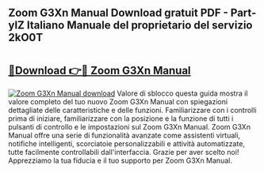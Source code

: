 ## Zoom G3Xn Manual Download gratuit PDF - Part-yIZ Italiano Manuale del proprietario del servizio 2kO0T

# <h2><a href="http://dfcu8g.blite.top/?on=Zoom+G3Xn+Manual">🔗Download 👉🔴 Zoom G3Xn Manual</a></h2>

[![Zoom G3Xn Manual download](https://i.imgur.com/lujVjoI.png)](http://dfcu8g.blite.top/?on=Zoom+G3Xn+Manual)
Valore di sblocco questa guida mostra il valore completo del tuo nuovo Zoom G3Xn Manual con spiegazioni dettagliate delle caratteristiche e delle funzioni. Familiarizzare con i controlli prima di iniziare, familiarizzare con la posizione e la funzione di tutti i pulsanti di controllo e le impostazioni sul Zoom G3Xn Manual. Zoom G3Xn Manual offre una serie di funzionalità avanzate come assistenti virtuali, notifiche intelligenti, scorciatoie personalizzabili e attività automatizzate, tutte facilmente controllabili dall'interfaccia. Grazie per aver scelto noi! Apprezziamo la tua fiducia e il tuo supporto per Zoom G3Xn Manual.
